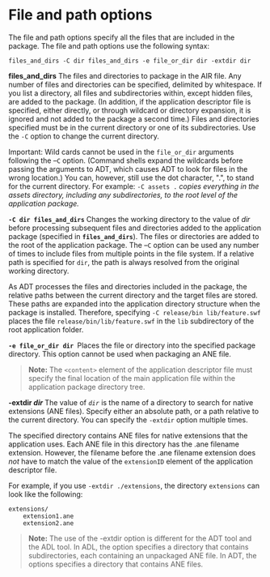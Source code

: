 # File and path options

The file and path options specify all the files that are included in the
package. The file and path options use the following syntax:

    files_and_dirs -C dir files_and_dirs -e file_or_dir dir -extdir dir

**files_and_dirs** The files and directories to package in the AIR file. Any
number of files and directories can be specified, delimited by whitespace. If
you list a directory, all files and subdirectories within, except hidden files,
are added to the package. (In addition, if the application descriptor file is
specified, either directly, or through wildcard or directory expansion, it is
ignored and not added to the package a second time.) Files and directories
specified must be in the current directory or one of its subdirectories. Use the
`-C` option to change the current directory.

Important: Wild cards cannot be used in the `file_or_dir` arguments following
the –`C` option. (Command shells expand the wildcards before passing the
arguments to ADT, which causes ADT to look for files in the wrong location.) You
can, however, still use the dot character, ".", to stand for the current
directory. For example: `-C assets .` _copies everything in the assets
directory, including any subdirectories, to the root level of the application
package._

**`-C dir files_and_dirs`** Changes the working directory to the value of _dir_
before processing subsequent files and directories added to the application
package (specified in **`files_and_dirs`**). The files or directories are added
to the root of the application package. The –`C` option can be used any number
of times to include files from multiple points in the file system. If a relative
path is specified for `dir`, the path is always resolved from the original
working directory.

As ADT processes the files and directories included in the package, the relative
paths between the current directory and the target files are stored. These paths
are expanded into the application directory structure when the package is
installed. Therefore, specifying `-C release/bin lib/feature.swf` places the
file `release/bin/lib/feature.swf` in the `lib` subdirectory of the root
application folder.

**`-e file_or_dir dir`**` `Places the file or directory into the specified
package directory. This option cannot be used when packaging an ANE file.

> **Note:** The `<content>` element of the application descriptor file must
> specify the final location of the main application file within the application
> package directory tree.

**-extdir _dir_** The value of _`dir`_ is the name of a directory to search for
native extensions (ANE files). Specify either an absolute path, or a path
relative to the current directory. You can specify the `-extdir` option multiple
times.

The specified directory contains ANE files for native extensions that the
application uses. Each ANE file in this directory has the .ane filename
extension. However, the filename before the .ane filename extension does _not_
have to match the value of the `extensionID` element of the application
descriptor file.

For example, if you use `-extdir ./extensions`, the directory `extensions` can
look like the following:

    extensions/
        extension1.ane
        extension2.ane

> **Note:** The use of the -extdir option is different for the ADT tool and the
> ADL tool. In ADL, the option specifies a directory that contains
> subdirectories, each containing an unpackaged ANE file. In ADT, the options
> specifies a directory that contains ANE files.
